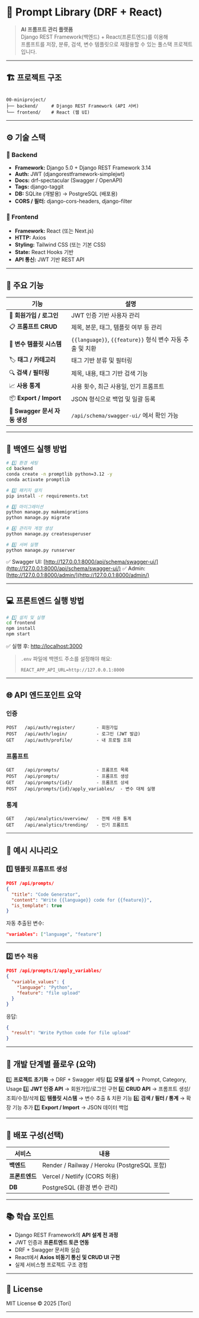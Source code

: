 
# 🧠 Prompt Library (DRF + React)

> **AI 프롬프트 관리 플랫폼**  
> Django REST Framework(백엔드) + React(프론트엔드)를 이용해  
> 프롬프트를 저장, 분류, 검색, 변수 템플릿으로 재활용할 수 있는 풀스택 프로젝트입니다.

---

## 🏗️ 프로젝트 구조

```

00-miniproject/
├── backend/     # Django REST Framework (API 서버)
└── frontend/    # React (웹 UI)

````

---

## ⚙️ 기술 스택

### 🔸 Backend
- **Framework:** Django 5.0 + Django REST Framework 3.14  
- **Auth:** JWT (djangorestframework-simplejwt)  
- **Docs:** drf-spectacular (Swagger / OpenAPI)  
- **Tags:** django-taggit  
- **DB:** SQLite (개발용) → PostgreSQL (배포용)  
- **CORS / 필터:** django-cors-headers, django-filter  

### 🔸 Frontend
- **Framework:** React (또는 Next.js)  
- **HTTP:** Axios  
- **Styling:** Tailwind CSS (또는 기본 CSS)  
- **State:** React Hooks 기반  
- **API 통신:** JWT 기반 REST API  

---

## 🚀 주요 기능

| 기능 | 설명 |
|------|------|
| 🔐 **회원가입 / 로그인** | JWT 인증 기반 사용자 관리 |
| 📋 **프롬프트 CRUD** | 제목, 본문, 태그, 템플릿 여부 등 관리 |
| 🧩 **변수 템플릿 시스템** | `{{language}}`, `{{feature}}` 형식 변수 자동 추출 및 치환 |
| 🏷️ **태그 / 카테고리** | 태그 기반 분류 및 필터링 |
| 🔍 **검색 / 필터링** | 제목, 내용, 태그 기반 검색 기능 |
| 📈 **사용 통계** | 사용 횟수, 최근 사용일, 인기 프롬프트 |
| 📦 **Export / Import** | JSON 형식으로 백업 및 일괄 등록 |
| 🧾 **Swagger 문서 자동 생성** | `/api/schema/swagger-ui/` 에서 확인 가능 |

---

## 🧩 백엔드 실행 방법

```bash
# 1️⃣ 환경 세팅
cd backend
conda create -n promptlib python=3.12 -y
conda activate promptlib

# 2️⃣ 패키지 설치
pip install -r requirements.txt

# 3️⃣ 마이그레이션
python manage.py makemigrations
python manage.py migrate

# 4️⃣ 관리자 계정 생성
python manage.py createsuperuser

# 5️⃣ 서버 실행
python manage.py runserver
````

✅ Swagger UI: [http://127.0.0.1:8000/api/schema/swagger-ui/](http://127.0.0.1:8000/api/schema/swagger-ui/)
✅ Admin: [http://127.0.0.1:8000/admin/](http://127.0.0.1:8000/admin/)

---

## 💻 프론트엔드 실행 방법

```bash
# 1️⃣ 설치 및 실행
cd frontend
npm install
npm start
```

✅ 실행 후: [http://localhost:3000](http://localhost:3000)

> `.env` 파일에 백엔드 주소를 설정해야 해요:
>
> ```
> REACT_APP_API_URL=http://127.0.0.1:8000
> ```

---

## 🌐 API 엔드포인트 요약

### 인증

```
POST   /api/auth/register/        - 회원가입  
POST   /api/auth/login/           - 로그인 (JWT 발급)  
GET    /api/auth/profile/         - 내 프로필 조회
```

### 프롬프트

```
GET    /api/prompts/              - 프롬프트 목록  
POST   /api/prompts/              - 프롬프트 생성  
GET    /api/prompts/{id}/         - 프롬프트 상세  
POST   /api/prompts/{id}/apply_variables/  - 변수 대체 실행
```

### 통계

```
GET    /api/analytics/overview/   - 전체 사용 통계  
GET    /api/analytics/trending/   - 인기 프롬프트
```

---

## 🧠 예시 시나리오

### 1️⃣ 템플릿 프롬프트 생성

```json
POST /api/prompts/
{
  "title": "Code Generator",
  "content": "Write {{language}} code for {{feature}}",
  "is_template": true
}
```

자동 추출된 변수:

```json
"variables": ["language", "feature"]
```

---

### 2️⃣ 변수 적용

```json
POST /api/prompts/1/apply_variables/
{
  "variable_values": {
    "language": "Python",
    "feature": "file upload"
  }
}
```

응답:

```json
{
  "result": "Write Python code for file upload"
}
```

---

## 🧾 개발 단계별 플로우 (요약)

1️⃣ **프로젝트 초기화** → DRF + Swagger 세팅
2️⃣ **모델 설계** → Prompt, Category, Usage
3️⃣ **JWT 인증 API** → 회원가입/로그인 구현
4️⃣ **CRUD API** → 프롬프트 생성/조회/수정/삭제
5️⃣ **템플릿 시스템** → 변수 추출 & 치환 기능
6️⃣ **검색 / 필터 / 통계** → 확장 기능 추가
7️⃣ **Export / Import** → JSON 데이터 백업

---

## 🧩 배포 구성(선택)

| 서비스       | 내용                                        |
| --------- | ----------------------------------------- |
| **백엔드**   | Render / Railway / Heroku (PostgreSQL 포함) |
| **프론트엔드** | Vercel / Netlify (CORS 허용)                |
| **DB**    | PostgreSQL (환경 변수 관리)                     |

---

## 📚 학습 포인트

* Django REST Framework의 **API 설계 전 과정**
* JWT 인증과 **프론트엔드 토큰 연동**
* DRF + Swagger 문서화 실습
* React에서 **Axios 비동기 통신 및 CRUD UI 구현**
* 실제 서비스형 프로젝트 구조 경험

---

## 📄 License

MIT License © 2025 [Tori]

---
